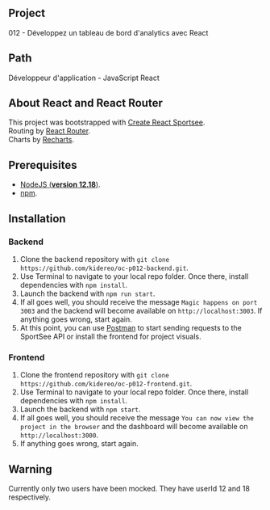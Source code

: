 ## Project
012 - Développez un tableau de bord d'analytics avec React

## Path 
Développeur d'application - JavaScript React

## About React and React Router

This project was bootstrapped with [Create React Sportsee](https://github.com/facebook/create-react-app).\
Routing by [React Router](https://reactrouter.com/en/main).\
Charts by [Recharts](https://recharts.org/en-US/).

## Prerequisites

- [NodeJS (**version 12.18**)](https://nodejs.org/en/).
- [npm](https://www.npmjs.com/).

## Installation

### Backend
1. Clone the backend repository with
`git clone https://github.com/kidereo/oc-p012-backend.git`.
2. Use Terminal to navigate to your local repo folder. Once there, install dependencies with `npm install`.
3. Launch the backend with `npm run start`.
4. If all goes well, you should receive the message `Magic happens on port 3003` and the backend will become available on `http://localhost:3003`. If anything goes wrong, start again.
5. At this point, you can use [Postman](https://www.postman.com/) to start sending requests to the SportSee API or install the frontend for project visuals.

### Frontend
1. Clone the frontend repository with `git clone https://github.com/kidereo/oc-p012-frontend.git`.
2. Use Terminal to navigate to your local repo folder. Once there, install dependencies with `npm install`.
3. Launch the backend with `npm start`.
4. If all goes well, you should receive the message `You can now view the project in the browser` and the dashboard will become available on `http://localhost:3000`. 
5. If anything goes wrong, start again.

## Warning
Currently only two users have been mocked. They have userId 12 and 18 respectively.
